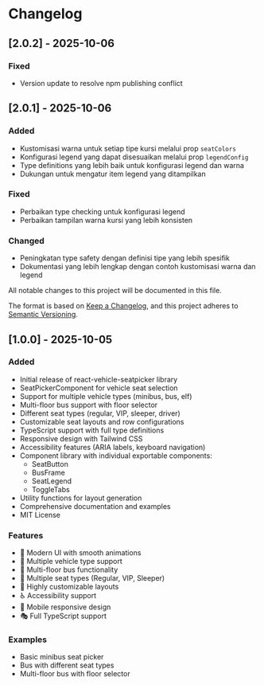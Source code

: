 # Changelog

## [2.0.2] - 2025-10-06

### Fixed
- Version update to resolve npm publishing conflict

## [2.0.1] - 2025-10-06

### Added
- Kustomisasi warna untuk setiap tipe kursi melalui prop `seatColors`
- Konfigurasi legend yang dapat disesuaikan melalui prop `legendConfig`
- Type definitions yang lebih baik untuk konfigurasi legend dan warna
- Dukungan untuk mengatur item legend yang ditampilkan

### Fixed
- Perbaikan type checking untuk konfigurasi legend
- Perbaikan tampilan warna kursi yang lebih konsisten

### Changed
- Peningkatan type safety dengan definisi tipe yang lebih spesifik
- Dokumentasi yang lebih lengkap dengan contoh kustomisasi warna dan legend

All notable changes to this project will be documented in this file.

The format is based on [Keep a Changelog](https://keepachangelog.com/en/1.0.0/),
and this project adheres to [Semantic Versioning](https://semver.org/spec/v2.0.0.html).

## [1.0.0] - 2025-10-05

### Added
- Initial release of react-vehicle-seatpicker library
- SeatPickerComponent for vehicle seat selection
- Support for multiple vehicle types (minibus, bus, elf)
- Multi-floor bus support with floor selector
- Different seat types (regular, VIP, sleeper, driver)
- Customizable seat layouts and row configurations
- TypeScript support with full type definitions
- Responsive design with Tailwind CSS
- Accessibility features (ARIA labels, keyboard navigation)
- Component library with individual exportable components:
  - SeatButton
  - BusFrame  
  - SeatLegend
  - ToggleTabs
- Utility functions for layout generation
- Comprehensive documentation and examples
- MIT License

### Features
- 🎨 Modern UI with smooth animations
- 🚌 Multiple vehicle type support
- 🏢 Multi-floor bus functionality
- 🎯 Multiple seat types (Regular, VIP, Sleeper)
- 🔧 Highly customizable layouts
- ♿ Accessibility support
- 📱 Mobile responsive design
- 🎭 Full TypeScript support

### Examples
- Basic minibus seat picker
- Bus with different seat types
- Multi-floor bus with floor selector